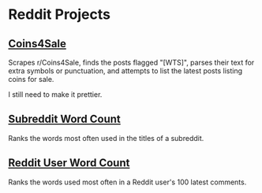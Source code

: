 # Reddit Projects

## [Coins4Sale](https://dkallen78.github.io/reddit-projects/coins4sale/coins4sale.html)

Scrapes r/Coins4Sale, finds the posts flagged "[WTS]", parses their text for extra symbols or punctuation, and attempts to list the latest posts listing coins for sale.

I still need to make it prettier.

## [Subreddit Word Count](https://dkallen78.github.io/reddit-projects/reddit-word-count/redditWordCount.html)

Ranks the words most often used in the titles of a subreddit.

## [Reddit User Word Count](https://dkallen78.github.io/reddit-projects/user-word-count/userWordCount.html)

Ranks the words used most often in a Reddit user's 100 latest comments.
